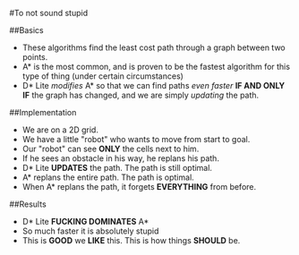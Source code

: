 #To not sound stupid

##Basics
* These algorithms find the least cost path through a graph between two points.
* A* is the most common, and is proven to be the fastest algorithm for this type of thing (under certain circumstances)
* D* Lite *modifies* A* so that we can find paths *even faster* **IF AND ONLY IF** the graph has changed, and we are simply *updating* the path.

##Implementation
* We are on a 2D grid.
* We have a little "robot" who wants to move from start to goal.
* Our "robot" can see **ONLY** the cells next to him.
* If he sees an obstacle in his way, he replans his path.
* D* Lite **UPDATES** the path. The path is still optimal.
* A* replans the entire path. The path is optimal.
* When A* replans the path, it forgets **EVERYTHING** from before.

##Results
* D* Lite **FUCKING DOMINATES** A*
* So much faster it is absolutely stupid
* This is **GOOD** we **LIKE** this. This is how things **SHOULD** be.
